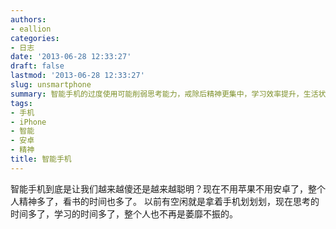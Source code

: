 ```yaml
---
authors:
- eallion
categories:
- 日志
date: '2013-06-28 12:33:27'
draft: false
lastmod: '2013-06-28 12:33:27'
slug: unsmartphone
summary: 智能手机的过度使用可能削弱思考能力，戒除后精神更集中，学习效率提升，生活状态明显改善！
tags:
- 手机
- iPhone
- 智能
- 安卓
- 精神
title: 智能手机
---
```

智能手机到底是让我们越来越傻还是越来越聪明？现在不用苹果不用安卓了，整个人精神多了，看书的时间也多了。
以前有空闲就是拿着手机划划划，现在思考的时间多了，学习的时间多了，整个人也不再是萎靡不振的。